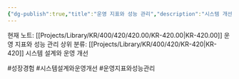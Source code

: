 ```yaml
---
{"dg-publish":true,"title":"운영 지표와 성능 관리","description":"시스템 개선을 위해 운영지표와 성능관리시 생각해볼점, 겪은 것들에 대한 이야기를 정리한 카테고리입니다.","permalink":"/projects/library/kr/400/420/420-00/kr-420-00/","dgPassFrontmatter":true,"noteIcon":"0","created":"2024-11-19T14:51:10.661+09:00","updated":"2024-11-21T13:39:35.880+09:00"}
---
```


현재 노트: [[Projects/Library/KR/400/420/420.00/KR-420.00\|KR-420.00]] 운영 지표와 성능 관리
상위 분류: [[Projects/Library/KR/400/420/KR-420\|KR-420]] 시스템 설계와 운영 개선

#성장경험 #시스템설계와운영개선 #운영지표와성능관리



